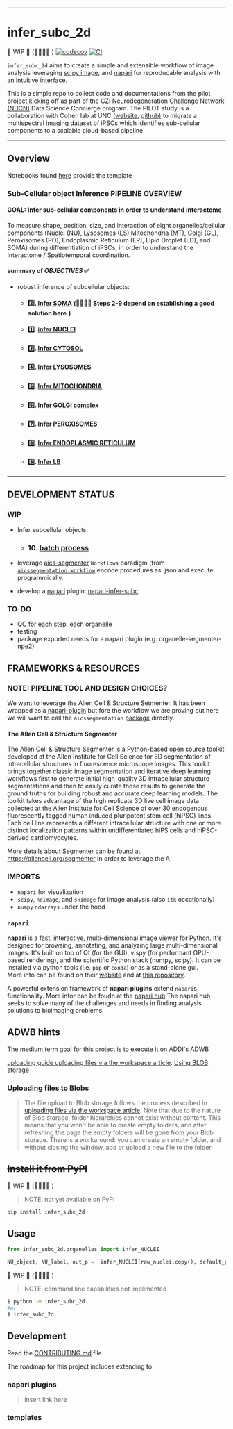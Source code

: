 
---
# infer_subc_2d
 🚧 WIP 🚧 (🚨🚨🚨🚨 )
[![codecov](https://codecov.io/gh/ergonyc/infer-subc/branch/main/graph/badge.svg?token=infer-subc_token_here)](https://codecov.io/gh/ergonyc/infer-subc)
[![CI](https://github.com/ergonyc/infer-subc/actions/workflows/main.yml/badge.svg)](https://github.com/ergonyc/infer-subc/actions/workflows/main.yml)

 `infer_subc_2d` aims to create a simple and extensible workflow of image analysis leveraging [scipy image](link), and [napari](link) for reproducable analysis with an intuitive interface. 

This is a simple repo to collect code and documentations from the pilot project kicking off as part of the CZI Neurodegeneration Challenge Network [(NDCN)](https://chanzuckerberg.com/science/programs-resources/neurodegeneration-challenge/) Data Science Concierge program.  The PILOT study is a collaboration with Cohen lab at UNC [(website,](https://cohenlaboratory.web.unc.edu/) [github)](https://github.com/SCohenLab) to migrate a multispectral imaging dataset of iPSCs which identifies sub-cellular components to a scalable cloud-based pipeline.   

--------------

## Overview

Notebooks  found [here]( link ) provide the template

### Sub-Cellular object Inference PIPELINE OVERVIEW

#### GOAL:  Infer sub-cellular components in order to understand interactome 

To measure shape, position, size, and interaction of eight organelles/cellular components (Nuclei (NU), Lysosomes (LS),Mitochondria (MT), Golgi (GL), Peroxisomes (PO), Endoplasmic Reticulum (ER), Lipid Droplet (LD), and SOMA) during differentiation of iPSCs, in order to understand the Interactome / Spatiotemporal coordination.

#### summary of _OBJECTIVES_ ✅
- robust inference of subcellular objects:
  -  #### 2️⃣. [Infer SOMA](./notebooks/01_infer_soma.ipynb) (🚨🚨🚨🚨 Steps 2-9 depend on establishing a good solution here.)
  -  #### 1️⃣. [infer NUCLEI ](./notebooks/02_infer_nuclei.ipynb)
  -  #### 3️⃣. [Infer CYTOSOL](./notebooks/03_infer_cytosol.ipynb) 
  -  #### 4️⃣. [Infer LYSOSOMES](./notebooks/04_infer_lysosome.ipynb) 
  -  #### 5️⃣. [Infer MITOCHONDRIA](./notebooks/05_infer_mitochondria.ipynb)
  -  #### 6️⃣. [Infer GOLGI complex](./notebooks/06_golgi.ipynb)
  -  #### 7️⃣. [Infer PEROXISOMES](./notebooks/07_peroxisome.ipynb)
  -  #### 8️⃣. [Infer ENDOPLASMIC RETICULUM ](./notebooks/08_endoplasmic_reticulum.ipynb)
  -   #### 9️⃣. [Infer LB](./notebooks/09_lipid_bodies.ipynb) 


----------------------------
## DEVELOPMENT STATUS
### WIP
- Infer subcellular objects:
  -  ### 10. [batch process](./notebooks/10_batch_process.ipynb)

- leverage [aics-segmenter]( https://allencell.org/segmenter ) `Workflows` paradigm (from [`aicssegmentation.workflow`](https://github.com/AllenCell/aics-segmentation) encode procedures as .json and execute programmically.
- develop a [napari](https://napari.org/stable/) plugin: [napari-infer-subc](https://github.com/ergonyc/napari-infer-subc) 
### TO-DO
- QC for each step, each organelle
- testing
- package exported needs for a napari plugin (e.g.  organelle-segmenter-npe2)

## FRAMEWORKS & RESOURCES

### NOTE: PIPELINE TOOL AND DESIGN CHOICES?
We want to leverage the Allen Cell & Structure Setmenter.  It has been wrapped as a [napari-plugin](https://www.napari-hub.org/plugins/napari-allencell-segmenter) but fore the workflow we are proving out here we will want to call the `aicssegmentation` [package](https://github.com/AllenCell/aics-segmentation) directly.

#### ​The Allen Cell & Structure Segmenter 
​The Allen Cell & Structure Segmenter is a Python-based open source toolkit developed at the Allen Institute for Cell Science for 3D segmentation of intracellular structures in fluorescence microscope images. This toolkit brings together classic image segmentation and iterative deep learning workflows first to generate initial high-quality 3D intracellular structure segmentations and then to easily curate these results to generate the ground truths for building robust and accurate deep learning models. The toolkit takes advantage of the high replicate 3D live cell image data collected at the Allen Institute for Cell Science of over 30 endogenous fluorescently tagged human induced pluripotent stem cell (hiPSC) lines. Each cell line represents a different intracellular structure with one or more distinct localization patterns within undifferentiated hiPS cells and hiPSC-derived cardiomyocytes.

More details about Segmenter can be found at https://allencell.org/segmenter
In order to leverage the A
### IMPORTS
- `napari` for visualization
- `scipy`, `ndimage`, and `skimage` for image analysis (also `itk` occationally)
-  `numpy` `ndarrays` under the hood


### `napari` 
**napari** is a fast, interactive, multi-dimensional image viewer for Python. It's designed for browsing, annotating, and analyzing large multi-dimensional images. It's built on top of Qt (for the GUI), vispy (for performant GPU-based rendering), and the scientific Python stack (numpy, scipy). It can be installed via python tools (i.e. `pip` or `conda`) or as a stand-alone gui.  
More info can be found on their [website](https://napari.org/stable/) and at [this repository](https://github.com/napari/napari).

A powerful extension framework of **napari plugins**  extend `napari`s functionality.   More infor can be foudn at the [napari hub](https://www.napari-hub.org/about) The napari hub seeks to solve many of the challenges and needs in finding analysis solutions to bioimaging problems. 

## ADWB hints
The medium term goal for this project is to execute it on ADDI's ADWB

[uploading guide ](https://knowledgebase.aridhia.io/article/guidance-for-uploading-files/)
[uploading files via the workspace article](https://knowledgebase.aridhia.io/article/uploading-files-via-the-workspace/).
[Using BLOB storage](https://knowledgebase.aridhia.io/article/using-blob-storage/)

### Uploading files to Blobs
> The file upload to Blob storage follows the process described in [uploading files via the workspace article](https://knowledgebase.aridhia.io/article/uploading-files-via-the-workspace/). Note that due to the nature of Blob storage, folder hierarchies cannot exist without content. This means that you won't be able to create empty folders, and after refreshing the page the empty folders will be gone from your Blob storage. There is a workaround: you can create an empty folder, and without closing the window, add or upload a new file to the folder.


## ~~Install it from PyPI~~
 🚧 WIP 🚧 (🚨🚨🚨🚨 )
> NOTE: not yet available on PyPI
```bash
pip install infer_subc_2d
```

## Usage

```py
from infer_subc_2d.organelles import infer_NUCLEI

NU_object, NU_label, out_p =  infer_NUCLEI(raw_nuclei.copy(), default_params) 

```

 🚧 WIP 🚧 (🚨🚨🚨🚨 )
> NOTE: command line capabilities not implimented
```bash
$ python -m infer_subc_2d
#or
$ infer_subc_2d
```

## Development
Read the [CONTRIBUTING.md](CONTRIBUTING.md) file.

The roadmap for this project includes extending to 
### napari plugins 
> insert link here


### templates 